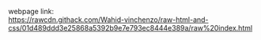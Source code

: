 webpage link:  
https://rawcdn.githack.com/Wahid-vinchenzo/raw-html-and-css/01d489ddd3e25868a5392b9e7e793ec8444e389a/raw%20index.html
